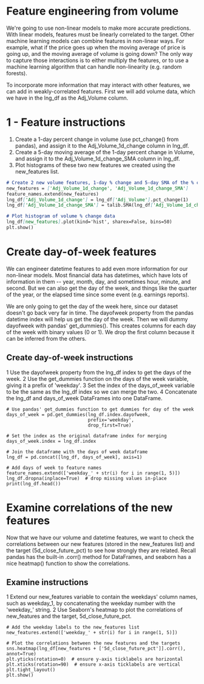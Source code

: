 # Feature engineering from volume

We're going to use non-linear models to make more accurate predictions. With linear models, features must be linearly correlated to the target. Other machine learning models can combine features in non-linear ways. For example, what if the price goes up when the moving average of price is going up, and the moving average of volume is going down? The only way to capture those interactions is to either multiply the features, or to use a machine learning algorithm that can handle non-linearity (e.g. random forests).

To incorporate more information that may interact with other features, we can add in weakly-correlated features. First we will add volume data, which we have in the lng_df as the Adj_Volume column.

# 1 - Feature instructions

1.    Create a 1-day percent change in volume (use pct_change() from pandas), and assign it to the Adj_Volume_1d_change column in lng_df.
2.    Create a 5-day moving average of the 1-day percent change in Volume, and assign it to the Adj_Volume_1d_change_SMA column in lng_df.
3.    Plot histograms of these two new features we created using the new_features list.


```markdown
# Create 2 new volume features, 1-day % change and 5-day SMA of the % change
new_features = ['Adj_Volume_1d_change', 'Adj_Volume_1d_change_SMA']
feature_names.extend(new_features)
lng_df['Adj_Volume_1d_change'] = lng_df['Adj_Volume'].pct_change(1)
lng_df['Adj_Volume_1d_change_SMA'] = talib.SMA(lng_df['Adj_Volume_1d_change'].values,timeperiod=5)

# Plot histogram of volume % change data
lng_df[new_features].plot(kind='hist', sharex=False, bins=50)
plt.show()
```
# Create day-of-week features

We can engineer datetime features to add even more information for our non-linear models. Most financial data has datetimes, which have lots of information in them -- year, month, day, and sometimes hour, minute, and second. But we can also get the day of the week, and things like the quarter of the year, or the elapsed time since some event (e.g. earnings reports).

We are only going to get the day of the week here, since our dataset doesn't go back very far in time. The dayofweek property from the pandas datetime index will help us get the day of the week. Then we will dummy dayofweek with pandas' get_dummies(). This creates columns for each day of the week with binary values (0 or 1). We drop the first column because it can be inferred from the others.

## Create day-of-week instructions

1    Use the dayofweek property from the lng_df index to get the days of the week.
2    Use the get_dummies function on the days of the week variable, giving it a prefix of 'weekday'.
3    Set the index of the days_of_week variable to be the same as the lng_df index so we can merge the two.
4    Concatenate the lng_df and days_of_week DataFrames into one DataFrame.

```
# Use pandas' get_dummies function to get dummies for day of the week
days_of_week = pd.get_dummies(lng_df.index.dayofweek,
                              prefix='weekday',
                              drop_first=True)

# Set the index as the original dataframe index for merging
days_of_week.index = lng_df.index

# Join the dataframe with the days of week dataframe
lng_df = pd.concat([lng_df, days_of_week], axis=1)

# Add days of week to feature names
feature_names.extend(['weekday_' + str(i) for i in range(1, 5)])
lng_df.dropna(inplace=True)  # drop missing values in-place
print(lng_df.head())
```
# Examine correlations of the new features

Now that we have our volume and datetime features, we want to check the correlations between our new features (stored in the new_features list) and the target (5d_close_future_pct) to see how strongly they are related. Recall pandas has the built-in .corr() method for DataFrames, and seaborn has a nice heatmap() function to show the correlations.

## Examine instructions

1    Extend our new_features variable to contain the weekdays' column names, such as weekday_1, by concatenating the weekday number with the 'weekday_' string.
2    Use Seaborn's heatmap to plot the correlations of new_features and the target, 5d_close_future_pct.

```
# Add the weekday labels to the new_features list
new_features.extend(['weekday_' + str(i) for i in range(1, 5)])

# Plot the correlations between the new features and the targets
sns.heatmap(lng_df[new_features + ['5d_close_future_pct']].corr(), annot=True)
plt.yticks(rotation=0)  # ensure y-axis ticklabels are horizontal
plt.xticks(rotation=90)  # ensure x-axis ticklabels are vertical
plt.tight_layout()
plt.show()
```

